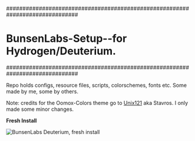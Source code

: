 ##############################################################################
# BunsenLabs-Setup--for Hydrogen/Deuterium.
##############################################################################

Repo holds configs, resource files, scripts, colorschemes, fonts etc. Some made by me, some by others.

Note: credits for the Oomox-Colors theme go to [Unix121](https://github.com/unix121) aka Stavros. I only made some minor changes.

**Fresh Install**

![BunsenLabs Deuterium, fresh install](https://github.com/lgeurts/lgeurts.github.io/blob/master/assets/bunsenlabs-deuterium.jpg)
